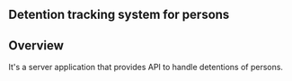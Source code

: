 Detention tracking system for persons
-
Overview
-
It's a server application that provides API to handle detentions of persons.






  






